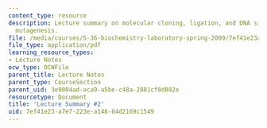 ```yaml
---
content_type: resource
description: Lecture summary on molecular cloning, ligation, and DNA site-directed
  mutagenesis.
file: /media/courses/5-36-biochemistry-laboratory-spring-2009/7ef41e23a7e7223ea14664d2169c1549_536lecntwtbnk_2.pdf
file_type: application/pdf
learning_resource_types:
- Lecture Notes
ocw_type: OCWFile
parent_title: Lecture Notes
parent_type: CourseSection
parent_uid: 3e9004ad-aca9-a5be-c48a-2881cf8d082e
resourcetype: Document
title: 'Lecture Summary #2'
uid: 7ef41e23-a7e7-223e-a146-64d2169c1549
---
```

